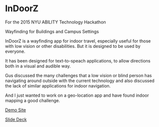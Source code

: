 InDoorZ
===============

For the 2015 NYU ABILITY Technology Hackathon

Wayfinding for Buildings and Campus Settings 

InDoorZ is a wayfinding app for indoor travel, especially useful for those with low vision or other disabilities. But it is designed to be used by everyone.

It has been designed for text-to-speach applications, to allow directions both in a visual and audible way.

Gus discussed the many challenges that a low vision or blind person has navigating around outside with the current technology and also discussed the lack of similar applications for indoor navigation.

And I just wanted to work on a geo-location app and have found indoor mapping a good challenge.

[Demo Site](http://mkobar.github.io/InDoorZ/)

[Slide Deck](http://www.slideshare.net/mkobar/indoorz)
